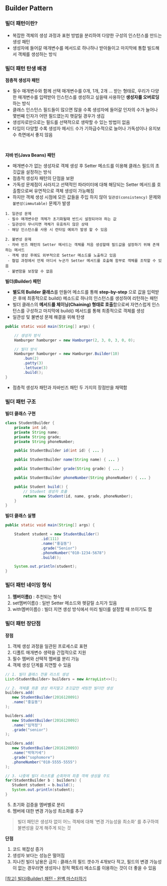 ## Builder Pattern

### 빌더 패턴이란?

- 복잡한 객체의 생성 과정과 표현 방법을 분리하여 다양한 구성의 인스턴스를 만드는 생성 패턴
- 생성자에 들어갈 매개변수를 메서드로 하나하나 받아들이고 마지막에 통합 빌드해서 객체를 생성하는 방식

### 빌더 패턴 탄생 배경

**점층적 생성자 패턴**
- 필수 매개변수와 함께 선택 매개변수를 0개, 1개, 2개 ... 받는 형태로, 우리가 다양한 매개변수를 입력받아 인스턴스를 생성하고 싶을때 사용하던 **생성자를 오버로딩** 하는 방식
- 클래스 인스턴스 필드들이 많으면 많을 수록 생성자에 들어갈 인자의 수가 늘어나 몇번째 인자가 어떤 필드였는지 햇갈릴 경우가 생김
- 생성자로만으로는 필드를 선택적으로 생략할 수 있는 방법이 없음
- 타입이 다양할 수록 생성자 메서드 수가 기하급수적으로 늘어나 가독성이나 유지보수 측면에서 좋지 않음
<br/>

**자바 빈(Java Beans) 패턴**
- 매개변수가 없는 생성자로 객체 생성 후 Setter 메소드를 이용해 클래스 필드의 초깃값을 설정하는 방식
- 점층적 생성자 패턴의 단점을 보완
- 가독성 문제점이 사라지고 선택적인 파라미터에 대해 해당되는 Setter 메서드를 호출함으로써 유연적으로 객체 생성이 가능해짐
- 하지만 객체 생성 시점에 모든 값들을 주입 하지 않아 `일관성(consistency)` 문제와 `불변성(immutable)` 문제가 발생

```
1. 일관성 문제
 - 필수 매개변수란 객체가 초기화될때 반드시 설정되어야 하는 값
 - 일관성이 무너지면 객체가 유효하지 않은 상태
 - 해당 인스턴스를 사용 시 런타임 예외가 발생 할 수 있음

2. 불변성 문제
 - 자바 빈즈 패턴의 Setter 메서드는 객체를 처음 생성할때 필드값을 설정하기 위해 존재하는 메서드
 - 객체 생성 후에도 외부적으로 Setter 메소드를 노출하고 있음
 - 협업 과정에서 언제 어디서 누군가 Setter 메서드를 호출해 함부로 객체를 조작할 수 있음
 - 불변함을 보장할 수 없음
```

**빌더(Builder) 패턴**
- **별도의 Builder 클래스**를 만들어 메소드를 통해 **step-by-step** 으로 값을 입력받은 후에 최종적으로 build() 메소드로 하나의 인스턴스를 생성하여 리턴하는 패턴
- 빌더 클래스의 **메서드를 체이닝(Chaining) 형태로 호출**함으로써 자연스럽게 인스턴스를 구성하고 마지막에 build() 메서드를 통해 최종적으로 객체를 생성
- 일관성 및 불변성 문제 해결을 위해 탄생
```java
public static void main(String[] args) {

    // 생성자 방식
    Hamburger hamburger = new Hamburger(2, 3, 0, 3, 0, 0);

    // 빌더 방식
    Hamburger hamburger = new Hamburger.Builder(10)
        .bun(2)
        .patty(3)
        .lettuce(3)
        .build();
}
```
- 점층적 생성자 패턴과 자바빈즈 패턴 두 가지의 장점만을 채택함

### 빌더 패턴 구조

**빌더 클래스 구현**
```java
class StudentBuilder {
    private int id;
    private String name;
    private String grade;
    private String phoneNumber;

    public StudentBuilder id(int id) { ... }

    public StudentBuilder name(String name) { ... }

    public StudentBuilder grade(String grade) { ... }

    public StudentBuilder phoneNumber(String phoneNumber) { ... }

    public Student build() {
        // Student 생성자 호출
        return new Student(id, name, grade, phoneNumber);
    }
}
```
**빌더 클래스 실행**
```java
public static void main(String[] args) {

    Student student = new StudentBuilder()
                .id(111)
                .name("홍길동")
                .grade("Senior")
                .phoneNumber("010-1234-5678")
                .build();

    System.out.println(student);
}
```
### 빌더 패턴 네이밍 형식
 
 1. **멤버이름()** : 추천되는 형식
 2. set멤버이름() : 일반 Setter 메소드와 헷갈릴 소지가 있음
 3. with멤버이름() : 빌더 지연 생성 방식에서 미리 빌더를 설정할 때 쓰이기도 함

### 빌더 패턴 장단점
 
**장점**
 1. 객체 생성 과정을 일관된 프로세스로 표현
 2. 디폴트 매개변수 생략을 간접적으로 지원
 3. 필수 멤버와 선택적 멤버를 분리 가능
 4. 객체 생성 단계를 지연할 수 있음
 ```java
 // 1. 빌더 클래스 전용 리스트 생성
List<StudentBuilder> builders = new ArrayList<>();

// 2. 객체를 최종 생성 하지말고 초깃값만 세팅한 빌더만 생성
builders.add(
    new StudentBuilder(2016120091)
    .name("홍길동")
);

builders.add(
    new StudentBuilder(2016120092)
    .name("임꺽정")
    .grade("senior")
);

builders.add(
    new StudentBuilder(2016120093)
    .name("박혁거세")
    .grade("sophomore")
    .phoneNumber("010-5555-5555")
);

// 3. 나중에 빌더 리스트를 순회하여 최종 객체 생성을 주도
for(StudentBuilder b : builders) {
    Student student = b.build();
    System.out.println(student);
}
 ```
 5. 초기화 검증을 멤버별로 분리
 6. 멤버에 대한 변경 가능성 최소화를 추구

 > 빌더 패턴은 생성자 없이 어느 객체에 대해 '변경 가능성을 최소화' 를 추구하여 불변성을 갖게 해주게 되는 것
 
**단점**
 1. 코드 복잡성 증가
 2. 생성자 보다는 성능은 떨어짐
 3. 지나친 빌더 남용은 금지 : 클래스의 필드 갯수가 4개보다 적고, 필드의 변경 가능성이 없는 경우라면 생성자나 정적 팩토리 메소드를 이용하는 것이 더 좋을 수 있음

 [[참고] 빌더(Builder) 패턴 - 완벽 마스터하기](https://inpa.tistory.com/entry/GOF-%F0%9F%92%A0-%EB%B9%8C%EB%8D%94Builder-%ED%8C%A8%ED%84%B4-%EB%81%9D%ED%8C%90%EC%99%95-%EC%A0%95%EB%A6%AC)

